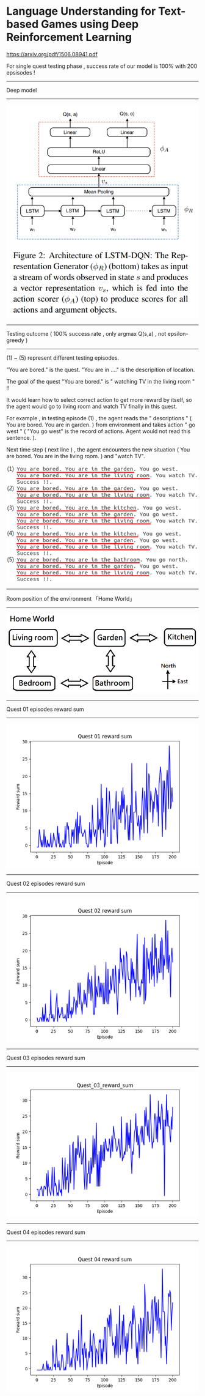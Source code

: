 # Language Understanding for Text-based Games using Deep Reinforcement Learning  

https://arxiv.org/pdf/1506.08941.pdf

For single quest testing phase , success rate of our model is 100% with 200 epsisodes !

---

Deep model

---

![alt_text](https://github.com/wei-lin-liao/Deep-Reinforcement-Learning/blob/master/Language-Understanding-by-Text-Game/images/LSTM-DQN.PNG)

---

Testing outcome ( 100% success rate , only argmax Q(s,a) , not epsilon-greedy )

---

(1) ~ (5) represent different testing episodes.

"You are bored." is the quest. "You are in ...." is the descripition of location.

The goal of the quest "You are bored." is " watching TV in the living room " !!

It would learn how to select correct action to get more reward by itself, so the agent would go to living room and watch TV finally in this quest.

For example , in testing episode (1) , the agent reads the " descriptions " ( You are bored. You are in garden. ) from environment and takes action " go west " ( "You go west" is the record of actions. Agent would not read this sentence. ).

Next time step ( next line ) , the agent encounters the new situation ( You are bored. You are in the living room. ) and "watch TV".



![alt text](https://github.com/wei-lin-liao/Deep-Reinforcement-Learning/blob/master/Language-Understanding-by-Text-Game/images/Quest-01.png)

---

Room position of the environment 「Home World」

---

![alt text](https://github.com/wei-lin-liao/Deep-Reinforcement-Learning/blob/master/Language-Understanding-by-Text-Game/images/Home%20world.png)

---

Quest 01 episodes reward sum

---

![alt text](https://github.com/wei-lin-liao/Deep-Reinforcement-Learning/blob/master/Language-Understanding-by-Text-Game/images/Quest_01_reward_sum.png)

---

Quest 02 episodes reward sum

---

![alt text](https://github.com/wei-lin-liao/Deep-Reinforcement-Learning/blob/master/Language-Understanding-by-Text-Game/images/Quest_02_reward_sum.png)

---

Quest 03 episodes reward sum

---

![alt text](https://github.com/wei-lin-liao/Deep-Reinforcement-Learning/blob/master/Language-Understanding-by-Text-Game/images/Quest_03_reward_sum.png)

---

Quest 04 episodes reward sum

---

![alt text](https://github.com/wei-lin-liao/Deep-Reinforcement-Learning/blob/master/Language-Understanding-by-Text-Game/images/Quest_04_reward_sum.png)


